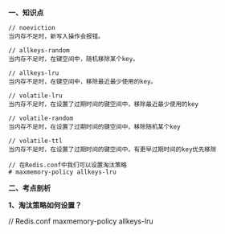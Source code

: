 **一、知识点**
```
// noeviction
当内存不足时，新写入操作会报错。

// allkeys-random
当内存不足时，在键空间中，随机移除某个key。

// allkeys-lru
当内存不足时，在键空间中，移除最近最少使用的key。

// volatile-lru
当内存不足时，在设置了过期时间的键空间中，移除最近最少使用的key

// volatile-random
当内存不足时，在设置了过期时间的键空间中，移除随机某个key

// volatile-ttl
当内存不足时，在设置了过期时间的键空间中，有更早过期时间的key优先移除

// 在Redis.conf中我们可以设置淘汰策略
# maxmemory-policy allkeys-lru
```
**二、考点剖析**

**1、淘汰策略如何设置？**

// Redis.conf
maxmemory-policy allkeys-lru
